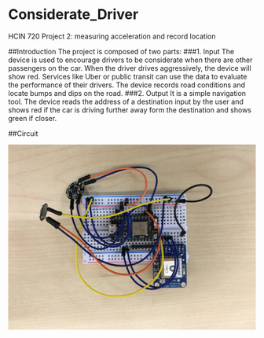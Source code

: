 # Considerate_Driver
HCIN 720 Project 2: measuring acceleration and record location

##Introduction
The project is composed of two parts:
###1. Input
The device is used to encourage drivers to be considerate when there are other passengers on the car. When the driver drives aggressively, the device will show red. 
Services like Uber or public transit can use the data to evaluate the performance of their drivers.
The device records road conditions and locate bumps and dips on the road.
###2. Output
It is a simple navigation tool. The device reads the address of a destination input by the user and shows red if the car is driving further away form the destination and shows green if closer.

##Circuit

![alt tag](https://raw.githubusercontent.com/wsjgithub/Considerate_driver/master/images/IMG_0001.JPG)

